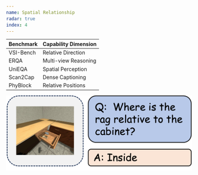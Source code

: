```yaml
---
name: Spatial Relationship
radar: true
index: 4
---
```


<div class="row">
<div class="col-8">

| **Benchmark** | **Capability Dimension** |
| ------------- | ------------------------ |
| VSI-Bench     | Relative Direction       |
| ERQA          | Multi-view Reasoning     |
| UniEQA        | Spatial Perception       |
| Scan2Cap      | Dense Captioning         |
| PhyBlock      | Relative Positions       |

</div>

<div class="col-4">

![alt text](spatialrelationship.png)

</div>

</div>
